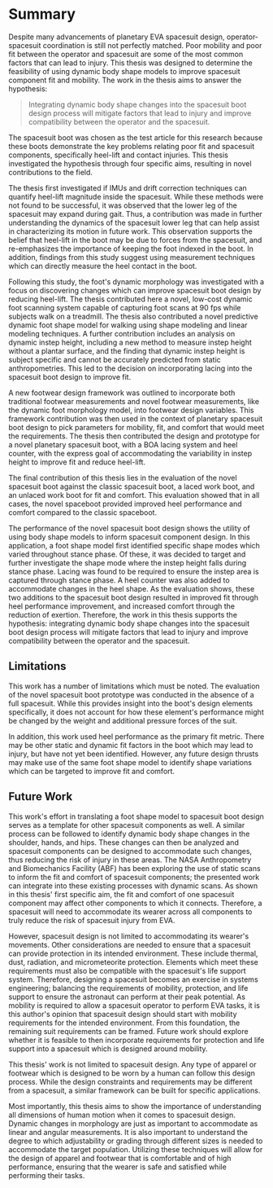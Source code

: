 
# Summary

Despite many advancements of planetary EVA spacesuit design, operator-spacesuit coordination is still not perfectly matched. 
Poor mobility and poor fit between the operator and spacesuit are some of the most common factors that can lead to injury.
This thesis was designed to determine the feasibility of using dynamic body shape models to improve spacesuit component fit and mobility.
The work in the thesis aims to answer the hypothesis:

> Integrating dynamic body shape changes into the spacesuit boot design process will mitigate factors that lead to injury and improve compatibility between the operator and the spacesuit. 

The spacesuit boot was chosen as the test article for this research because these boots demonstrate the key problems relating poor fit and spacesuit components, specifically  heel-lift and contact injuries.
This thesis investigated the hypothesis through four specific aims, resulting in novel contributions to the field. 

The thesis first investigated if IMUs and drift correction techniques can quantify heel-lift magnitude inside the spacesuit.
While these methods were not found to be successful, it was observed that the lower leg of the spacesuit may expand during gait. 
Thus, a contribution was made in further understanding the dynamics of the spacesuit lower leg that can help assist in characterizing its motion in future work. 
This observation supports the belief that heel-lift in the boot may be due to forces from the spacesuit, and re-emphasizes the importance of keeping the foot indexed in the boot. 
In addition, findings from this study suggest using measurement techniques which can directly measure the heel contact in the boot. 

Following this study, the foot's dynamic morphology was investigated with a focus on discovering changes which can improve spacesuit boot design by reducing heel-lift.
The thesis contributed here a novel, low-cost dynamic foot scanning system capable of capturing foot scans at 90 fps while subjects walk on a treadmill. 
The thesis also contributed a novel predictive dynamic foot shape model for walking using shape modeling and linear modeling techniques. 
A further contribution includes an analysis on dynamic instep height, including a new method to measure instep height without a plantar surface, and the finding that dynamic instep height is subject specific and cannot be accurately predicted from static anthropometries. 
This led to the decision on incorporating lacing into the spacesuit boot design to improve fit. 

A new footwear design framework was outlined to incorporate both traditional footwear measurements and novel footwear measurements, like the dynamic foot morphology model, into footwear design variables. 
This framework contribution was then used in the context of planetary spacesuit boot design to pick parameters for mobility, fit, and comfort that would meet the requirements. 
The thesis then contributed the design and prototype for a novel planetary spacesuit boot, with a BOA lacing system and heel counter, with the express goal of accommodating the variability in instep height to improve fit and reduce heel-lift. 

The final contribution of this thesis lies in the evaluation of the novel spacesuit boot against the classic spacesuit boot, a laced work boot, and an unlaced work boot for fit and comfort. 
This evaluation showed that in all cases, the novel spaceboot provided improved heel performance and comfort compared to the classic spaceboot.  

The performance of the novel spacesuit boot design shows the utility of using body shape models to inform spacesuit component design. 
In this application, a foot shape model first identified specific shape modes which varied throughout stance phase. 
Of these, it was decided to target and further investigate the shape mode where the instep height falls during stance phase. 
Lacing was found to be required to ensure the instep area is captured through stance phase. 
A heel counter was also added to accommodate changes in the heel shape. 
As the evaluation shows, these two additions to the spacesuit boot design resulted in improved fit through heel performance improvement, and increased comfort through the reduction of exertion. 
Therefore, the work in this thesis supports the hypothesis: integrating dynamic body shape changes into the spacesuit boot design process will mitigate factors that lead to injury and improve compatibility between the operator and the spacesuit. 

## Limitations
This work has a number of limitations which must be noted.
The evaluation of the novel spacesuit boot prototype was conducted in the absence of a full spacesuit. 
While this provides insight into the boot's design elements specifically, it does not account for how these element's performance might be changed by the weight and additional pressure forces of the suit. 

In addition, this work used heel performance as the primary fit metric. 
There may be other static and dynamic fit factors in the boot which may lead to injury, but have not yet been identified. 
However, any future design thrusts may make use of the same foot shape model to identify shape variations which can be targeted to improve fit and comfort. 


## Future Work
This work's effort in translating a foot shape model to spacesuit boot design serves as a template for other spacesuit components as well. 
A similar process can be followed to identify dynamic body shape changes in the shoulder, hands, and hips. 
These changes can then be analyzed and spacesuit components can be designed to accommodate such changes, thus reducing the risk of injury in these areas. 
The NASA Anthropometry and Biomechanics Facility (ABF) has been exploring the use of static scans to inform the fit and comfort of spacesuit components; the presented work can integrate into these existing processes with dynamic scans. 
As shown in this thesis' first specific aim, the fit and comfort of one spacesuit component may affect other components to which it connects. 
Therefore, a spacesuit will need to accommodate its wearer across all components to truly reduce the risk of spacesuit injury from EVA. 

However, spacesuit design is not limited to accommodating its wearer's movements. 
Other considerations are needed to ensure that a spacesuit can provide protection in its intended environment. 
These include thermal, dust, radiation, and micrometeorite protection. 
Elements which meet these requirements must also be compatible with the spacesuit's life support system. 
Therefore, designing a spacesuit becomes an exercise in systems engineering; balancing the requirements of mobility, protection, and life support to ensure the astronaut can perform at their peak potential. 
As mobility is required to allow a spacesuit operator to perform EVA tasks, it is this author's opinion that spacesuit design should start with mobility requirements for the intended environment. 
From this foundation, the remaining suit requirements can be framed. 
Future work should explore whether it is feasible to then incorporate requirements for protection and life support into a spacesuit which is designed around mobility. 

This thesis' work is not limited to spacesuit design. 
Any type of apparel or footwear which is designed to be worn by a human can follow this design process. 
While the design constraints and requirements may be different from a spacesuit, a similar framework can be built for specific applications. 

Most importantly, this thesis aims to show the importance of understanding all dimensions of human motion when it comes to spacesuit design. 
Dynamic changes in morphology are just as important to accommodate as linear and angular measurements. 
It is also important to understand the degree to which adjustability or grading through different sizes is needed to accommodate the target population. 
Utilizing these techniques will allow for the design of apparel and footwear that is comfortable and of high performance, ensuring that the wearer is safe and satisfied while performing their tasks. 